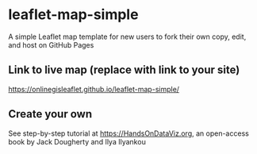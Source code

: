 # leaflet-map-simple
A simple Leaflet map template for new users to fork their own copy, edit, and host on GitHub Pages

## Link to live map (replace with link to your site)
https://onlinegisleaflet.github.io/leaflet-map-simple/

## Create your own
See step-by-step tutorial at https://HandsOnDataViz.org, an open-access book by Jack Dougherty and Ilya Ilyankou
